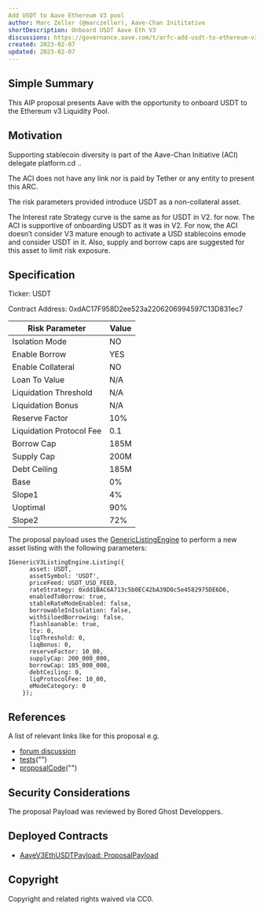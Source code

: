 ```yaml
---
Add USDT to Aave Ethereum V3 pool
author: Marc Zeller (@marczeller), Aave-Chan Inititative
shortDescription: Onboard USDT Aave Eth V3
discussions: https://governance.aave.com/t/arfc-add-usdt-to-ethereum-v3-market/11536
created: 2023-02-07
updated: 2023-02-07
---
```


## Simple Summary
This AIP proposal presents Aave with the opportunity to onboard USDT to the Ethereum v3 Liquidity Pool.

## Motivation
Supporting stablecoin diversity is part of the Aave-Chan Initiative (ACI) delegate platform.cd ..

The ACI does not have any link nor is paid by Tether or any entity to present this ARC.

The risk parameters provided introduce USDT as a non-collateral asset.

The Interest rate Strategy curve is the same as for USDT in V2. for now.
The ACI is supportive of onboarding USDT as it was in V2.
For now, the ACI doesn’t consider V3 mature enough to activate a USD stablecoins emode and consider USDT in it.
Also, supply and borrow caps are suggested for this asset to limit risk exposure.

## Specification

Ticker: USDT

Contract Address: 0xdAC17F958D2ee523a2206206994597C13D831ec7

|Risk Parameter|Value|
| --- | --- |
|Isolation Mode|NO|
|Enable Borrow|YES|
|Enable Collateral|NO|
|Loan To Value|N/A|
|Liquidation Threshold|N/A|
|Liquidation Bonus|N/A|
|Reserve Factor|10%|
|Liquidation Protocol Fee|0.1|
|Borrow Cap|185M|
|Supply Cap|200M|
|Debt Ceiling|185M|
|Base|0%|
|Slope1|4%|
|Uoptimal|90%|
|Slope2|72%|

The proposal payload uses the [GenericListingEngine](https://etherscan.io/address/0xC51e6E38d406F98049622Ca54a6096a23826B426#code) to perform a new asset listing with the following parameters:

```solidity
IGenericV3ListingEngine.Listing({
      asset: USDT,
      assetSymbol: 'USDT',
      priceFeed: USDT_USD_FEED,
      rateStrategy: 0xdd1BAC6A713c5b0EC42bA39D0c5e4582975DE6D6,
      enabledToBorrow: true,
      stableRateModeEnabled: false,
      borrowableInIsolation: false,
      withSiloedBorrowing: false,
      flashloanable: true,
      ltv: 0,
      liqThreshold: 0,
      liqBonus: 0,
      reserveFactor: 10_00,
      supplyCap: 200_000_000,
      borrowCap: 185_000_000,
      debtCeiling: 0,
      liqProtocolFee: 10_00,
      eModeCategory: 0
    });
```

## References

A list of relevant links like for this proposal e.g.

- [forum discussion]([forumlink](https://governance.aave.com/t/arfc-add-usdt-to-ethereum-v3-market/11536))
- [tests](githublink)("")
- [proposalCode](githublink)("")

## Security Considerations

The proposal Payload was reviewed by Bored Ghost Developpers.

## Deployed Contracts

- [AaveV3EthUSDTPayload: ProposalPayload](https://etherscan.io/address/FILL_THIS#code)

## Copyright

Copyright and related rights waived via CC0.

